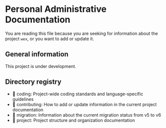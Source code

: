 # Personal Administrative Documentation

You are reading this file because you are seeking for information about the project `wex`, or you want to add or update it.

## General information

This project is under development.

## Directory registry

- 📁 coding: Project-wide coding standards and language-specific guidelines
- 📁 contributing: How to add or update information in the current project documentation
- 📁 migration: Information about the current migration status from v5 to v6
- 📁 project: Project structure and organization documentation
